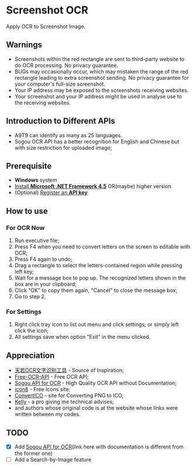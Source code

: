 # Screenshot OCR

Apply OCR to Screenshot Image.

## Warnings

- Screenshots within the red rectangle are sent to third-party website to do OCR processing. No privacy guarantee.
- BUGs may occasionally occur, which may mistaken the range of the red rectangle leading to extra screenshot sending. No privacy guarantee for your computer's full-size screenshot.
- Your IP address may be exposed to the screenshots receiving websites.
- Your screenshot and your IP address might be used in analyse use to the receiving websites.

## Introduction to Different APIs

- A9T9 can identify as many as 25 languages.
- Sogou OCR API has a better recognition for English and Chinese but with size restriction for uploaded image;

## Prerequisite

- **Windows** system
- [Install **Microsoft .NET Framework 4.5**](https://www.microsoft.com/en-us/download/details.aspx?id=30653) OR(maybe) higher version
- (Optional) [Register an **API key**](https://us11.list-manage.com/subscribe?u=ce17e59f5b68a2fd3542801fd&id=252aee70a1)

## How to use

### For OCR Now

1. Run executive file;
2. Press F4 when you need to convert letters on the screen to editable with OCR;
3. Press F4 again to undo;
4. Drag a rectangle to select the letters-contained region while pressing left key;
5. Wait for a message box to pop up. The recognized letters shown in the box are in your clipboard;
6. Click "OK" to copy them again, "Cancel" to close the message box;
7. Go to step 2.

### For Settings

1. Right click tray icon to list out menu and click settings; or simply left click the icon;
2. All settings save when option "Exit" in the menu clicked.

## Appreciation

- [天若OCR文字识别工具](https://www.52pojie.cn/thread-692917-1-1.html) - Source of Inspiration;
- [Free-OCR-API](https://github.com/A9T9/Free-OCR-API-CSharp) - Free OCR API;
- [Sogou API for OCR](http://ocr.shouji.sogou.com/v2/ocr/json) - High Quality OCR API without Documentation;
- [icon8](https://icons8.com/) - Free Icons site;
- [ConvertICO](https://convertico.com/) - site for Converting PNG to ICO;
- [Kelly](https://github.com/guo40020) - a pro giving me technical advises;
- and authors whose original code is at the website whose links were written between my codes.

## TODO

- [X] Add [Sogou API for OCR](http://ai.sogou.com/ai-docs/api/ocr)(link here with documentation is different from the former one)
- [ ] Add a Search-by-Image feature
